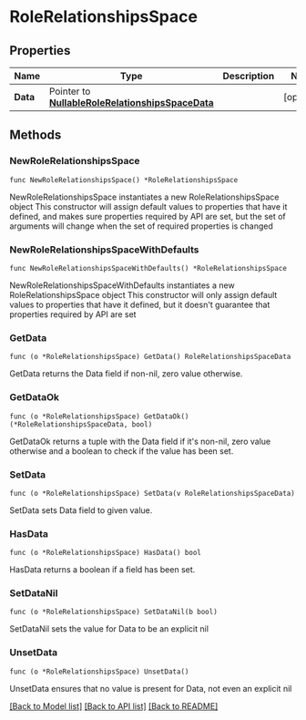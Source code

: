 # RoleRelationshipsSpace

## Properties

Name | Type | Description | Notes
------------ | ------------- | ------------- | -------------
**Data** | Pointer to [**NullableRoleRelationshipsSpaceData**](RoleRelationshipsSpaceData.md) |  | [optional] 

## Methods

### NewRoleRelationshipsSpace

`func NewRoleRelationshipsSpace() *RoleRelationshipsSpace`

NewRoleRelationshipsSpace instantiates a new RoleRelationshipsSpace object
This constructor will assign default values to properties that have it defined,
and makes sure properties required by API are set, but the set of arguments
will change when the set of required properties is changed

### NewRoleRelationshipsSpaceWithDefaults

`func NewRoleRelationshipsSpaceWithDefaults() *RoleRelationshipsSpace`

NewRoleRelationshipsSpaceWithDefaults instantiates a new RoleRelationshipsSpace object
This constructor will only assign default values to properties that have it defined,
but it doesn't guarantee that properties required by API are set

### GetData

`func (o *RoleRelationshipsSpace) GetData() RoleRelationshipsSpaceData`

GetData returns the Data field if non-nil, zero value otherwise.

### GetDataOk

`func (o *RoleRelationshipsSpace) GetDataOk() (*RoleRelationshipsSpaceData, bool)`

GetDataOk returns a tuple with the Data field if it's non-nil, zero value otherwise
and a boolean to check if the value has been set.

### SetData

`func (o *RoleRelationshipsSpace) SetData(v RoleRelationshipsSpaceData)`

SetData sets Data field to given value.

### HasData

`func (o *RoleRelationshipsSpace) HasData() bool`

HasData returns a boolean if a field has been set.

### SetDataNil

`func (o *RoleRelationshipsSpace) SetDataNil(b bool)`

 SetDataNil sets the value for Data to be an explicit nil

### UnsetData
`func (o *RoleRelationshipsSpace) UnsetData()`

UnsetData ensures that no value is present for Data, not even an explicit nil

[[Back to Model list]](../README.md#documentation-for-models) [[Back to API list]](../README.md#documentation-for-api-endpoints) [[Back to README]](../README.md)


